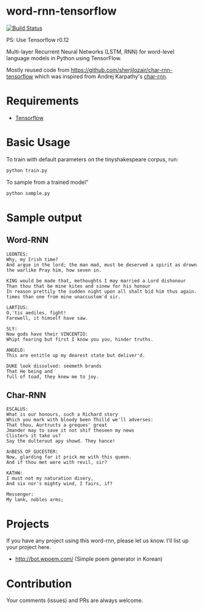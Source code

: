 # word-rnn-tensorflow
[![Build Status](https://travis-ci.org/hunkim/word-rnn-tensorflow.svg?branch=master)](https://travis-ci.org/hunkim/word-rnn-tensorflow)

PS: Use Tensorflow r0.12 

Multi-layer Recurrent Neural Networks (LSTM, RNN) for word-level language models in Python using TensorFlow.

Mostly reused code from https://github.com/sherjilozair/char-rnn-tensorflow which was inspired from Andrej Karpathy's [char-rnn](https://github.com/karpathy/char-rnn).

# Requirements
- [Tensorflow](http://www.tensorflow.org)

# Basic Usage
To train with default parameters on the tinyshakespeare corpus, run:
```bash
python train.py
```

To sample from a trained model"
```bash
python sample.py
```

# Sample output

## Word-RNN
```
LEONTES:
Why, my Irish time?
And argue in the lord; the man mad, must be deserved a spirit as drown the warlike Pray him, how seven in.

KING would be made that, methoughts I may married a Lord dishonour
Than thou that be mine kites and sinew for his honour
In reason prettily the sudden night upon all shalt bid him thus again. times than one from mine unaccustom'd sir.

LARTIUS:
O,'tis aediles, fight!
Farewell, it himself have saw.

SLY:
Now gods have their VINCENTIO:
Whipt fearing but first I know you you, hinder truths.

ANGELO:
This are entitle up my dearest state but deliver'd.

DUKE look dissolved: seemeth brands
That He being and
full of toad, they knew me to joy.
```

## Char-RNN

```
ESCALUS:
What is our honours, such a Richard story
Which you mark with bloody been Thilld we'll adverses:
That thou, Aurtructs a greques' great
Jmander may to save it not shif theseen my news
Clisters it take us?
Say the dulterout apy showd. They hance!

AnBESS OF GUCESTER:
Now, glarding far it prick me with this queen.
And if thou met were with revil, sir?

KATHW:
I must not my naturation disery,
And six nor's mighty wind, I fairs, if?

Messenger:
My lank, nobles arms;
```
# Projects
If you have any project using this word-rnn, please let us know. I'll list up your project here.

- http://bot.wpoem.com/ (Simple poem generator in Korean)
 

# Contribution
Your comments (issues) and PRs are always welcome.
